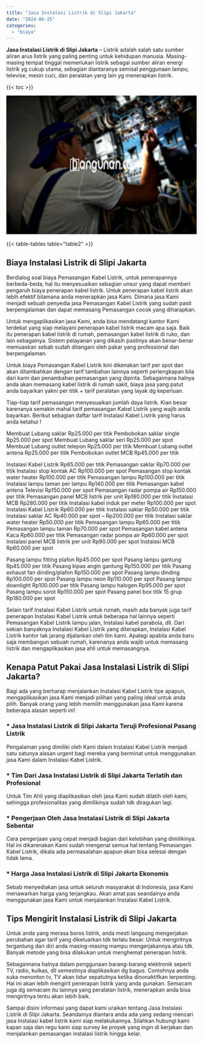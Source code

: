 ```yaml
---
title: "Jasa Instalasi Listrik di Slipi Jakarta"
date: "2024-06-25"
categories: 
  - "biaya"
---
```


**Jasa Instalasi Listrik di Slipi Jakarta** – Listrik adalah salah satu sumber aliran arus listrik yang paling penting untuk kehidupan manusia. Masing-masing tempat tinggal memerlukan listrik sebagai sumber aliran energi listrik yg cukup utama, sebagian diantaranya semisal penggunaan lampu, televise, mesin cuci, dan peralatan yang lain yg menerapkan listrik.

{{< toc >}}

![Jasa Instalasi Listrik di Slipi Jakarta](/images/instalasi-listrik-murah33.png)

{{< table-tables table="table2" >}}

## Biaya Instalasi Listrik di Slipi Jakarta

Berdialog soal biaya Pemasangan Kabel Listrik, untuk penerapannya berbeda-beda, hal itu menyesuaikan sebagian unsur yang dapat memberi pengaruh biaya penerapan kabel listrik. Untuk penerapan kabel listrik akan lebih efektif bilamana anda menerapkan jasa Kami. Dimana jasa Kami menjadi sebuah penyedia jasa Pemasangan Kabel Listrik yang sudah pasti berpengalaman dan dapat memasang Pemasangan cocok yang diharapkan.

Untuk mengaplikasikan jasa Kami, anda bisa mendatangi kantor Kami terdekat yang siap melayani penerapan kabel listrik macam apa saja. Baik itu penerapan kabel listrik di rumah, pemasangan kabel listrik di ruko, dan lain sebagainya. Sistem pelayanan yang dikasih pastinya akan benar-benar memuaskan sebab sudah ditangani oleh pakar yang professional dan berpengalaman.

Untuk biaya Pemasangan Kabel Listrik kini dikenakan tarif per spot dan akan ditambahkan dengan tarif tambahan lainnya seperti perlengkapan bila dari kami dan penambahan pemasangan yang dipinta. Sebagaimana halnya anda akan memasang kabel listrik di rumah sakit, biaya jasa yang patut anda bayarkan yakni per titik + tarif peralatan yang layak dg keperluan.

Tiap-tiap tarif pemasangan menyesuaikan jumlah daya listrik. Kian besar karenanya semakin mahal tarif pemasangan Kabel Listrik yang wajib anda bayarkan. Berikut sebagian daftar tarif Instalasi Kabel Listrik yang harus anda ketahui !

Membuat Lubang saklar Rp25.000 per titik Pembobokan saklar single Rp25.000 per spot Membuat Lubang saklar seri Rp25.000 per spot Membuat Lubang outlet telepon Rp25.000 per titik Membuat Lubang outlet antena Rp25.000 per titik Pembobokan outlet MCB Rp45.000 per titik

Instalasi Kabel Listrik Rp65.000 per titik Pemasangan saklar Rp70.000 per titik Instalasi stop kontak AC Rp100.000 per spot Pemasangan stop kontak water heater Rp100.000 per titik Pemasangan lampu Rp100.000 per titik Instalasi lampu taman per lampu Rp140.000 per titik Pemasangan kabel antena Televisi Rp150.000 per spot Pemasangan radar pompa air Rp150.000 per titik Pemasangan panel MCB listrik per unit Rp180.000 per titik Instalasi MCB Rp280.000 per titik Instalasi kabel induk per meter Rp100.000 per spot Instalasi Kabel Listrik Rp60.000 per titik Instalasi saklar Rp50.000 per titik Instalasi saklar AC Rp40.000 per spot – Rp200.000 per titik Instalasi saklar water heater Rp50.000 per titik Pemasangan lampu Rp65.000 per titik Pemasangan lampu taman Rp70.000 per spot Pemasangan kabel antena Kaca Rp60.000 per titik Pemasangan radar pompa air Rp60.000 per spot Instalasi panel MCB listrik per unit Rp90.000 per spot Instalasi MCB Rp60.000 per spot

Pasang lampu fitting plafon Rp45.000 per spot Pasang lampu gantung Rp45.000 per titik Pasang kipas angin gantung Rp150.000 per titik Pasang exhaust fan dinding/plafon Rp150.000 per spot Pasang lampu dinding Rp100.000 per spot Pasang lampu neon Rp110.000 per spot Pasang lampu downlight Rp100.000 per titik Pasang lampu halogen Rp95.000 per spot Pasang lampu sorot Rp150.000 per spot Pasang panel box titik 15 grup Rp180.000 per spot

Selain tarif Instalasi Kabel Listrik untuk rumah, masih ada banyak juga tarif penerapan Instalasi Kabel Listrik untuk beberapa hal lainnya seperti Pemasangan Kabel Listrik lampu jalan, Instalasi kabel parabola, dll. Dari sekian banyaknya Instalasi Kabel Listrik yang diterapkan, Instalasi Kabel Listrik kantor tak jarang dijalankan oleh tim kami. Apalagi apabila anda baru saja membangun sebuah rumah, karenanya anda wajib untuk memasang listrik dan mengaplikasikan jasa ahli untuk memasangnya.

## Kenapa Patut Pakai Jasa Instalasi Listrik di Slipi Jakarta?

Bagi ada yang berharap menjalankan Instalasi Kabel Listrik tipe apapun, mengaplikasikan jasa Kami menjadi pilihan yang paling ideal untuk anda pilih. Banyak orang yang lebih memilih menggunakan jasa Kami karena beberapa alasan seperti ini!

### \* Jasa Instalasi Listrik di Slipi Jakarta Teruji Profesional Pasang Listrik

Pengalaman yang dimiliki oleh Kami dalam Instalasi Kabel Listrik menjadi satu satunya alasan urgent bagi mereka yang berminat untuk menggunakan jasa Kami dalam Instalasi Kabel Listrik.

### \* Tim Dari Jasa Instalasi Listrik di Slipi Jakarta Terlatih dan Profesional

Untuk Tim Ahli yang diaplikasikan oleh jasa Kami sudah dilatih oleh kami, sehingga profesionalitas yang dimilikinya sudah tdk diragukan lagi.

### \* Pengerjaan Oleh Jasa Instalasi Listrik di Slipi Jakarta Sebentar

Cara pengerjaan yang cepat menjadi bagian dari kelebihan yang dimilikinya. Hal ini dikarenakan Kami sudah mengenal semua hal tentang Pemasangan Kabel Listrik, dikala ada permasalahan apapun akan bisa selesai dengan tidak lama.

### \* Harga Jasa Instalasi Listrik di Slipi Jakarta Ekonomis

Sebab menyediakan jasa untuk seluruh masyarakat di Indonesia, jasa Kami menawarkan harga yang terjangkau. Akan amat pas seandainya anda menggunakan jasa Kami untuk menjalankan Instalasi Kabel Listrik.

## Tips Mengirit Instalasi Listrik di Slipi Jakarta


Untuk anda yang merasa boros listrik, anda mesti langsung mengerjakan perubahan agar tarif yang dikeluarkan tdk terlalu besar. Untuk mengiritnya tergantung dari diri anda masing-masing mampu mengerjakannya atau tdk. Banyak metode yang bisa dilakukan untuk menghemat penerapan listrik.

Sebagaimana halnya dalam penggunaan barang-barang elektronik seperti TV, radio, kulkas, dll semestinya diaplikasikan dg bagus. Contohnya anda suka menonton tv, TV akan tidur sepatutnya ketika dinonaktifkan terpenting. Hal ini akan lebih mengirit penerapan listrik yang anda gunakan. Semacam juga dg semacam itu lainnya yang peralatan listrik, menerapkan anda bisa mengiritnya tentu akan lebih baik.

Sampai disini informasi yang dapat kami uraikan tentang Jasa Instalasi Listrik di Slipi Jakarta. Seandainya diantara anda ada yang sedang mencari jasa Instalasi kabel listrik kami siap melakukannya. Silahkan hubungi kami kapan saja dan regu kami siap survey ke proyek yang ingin di kerjakan dan menjalankan pemasangan instalasi listrik hingga kelar.
